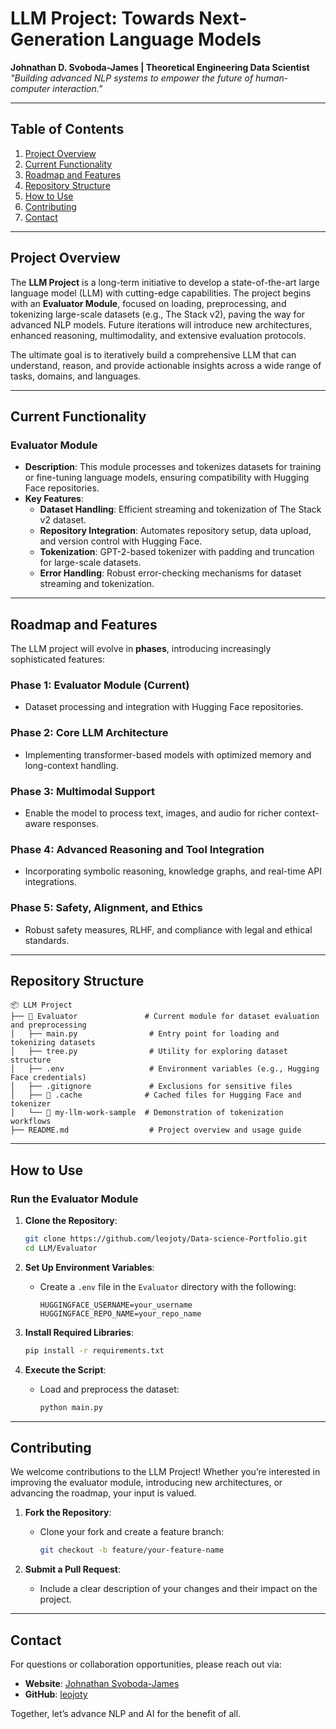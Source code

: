 # **LLM Project: Towards Next-Generation Language Models**

**Johnathan D. Svoboda-James | Theoretical Engineering Data Scientist**  
*"Building advanced NLP systems to empower the future of human-computer interaction."*

---

## **Table of Contents**

1. [Project Overview](#project-overview)  
2. [Current Functionality](#current-functionality)  
3. [Roadmap and Features](#roadmap-and-features)  
4. [Repository Structure](#repository-structure)  
5. [How to Use](#how-to-use)  
6. [Contributing](#contributing)  
7. [Contact](#contact)  

---

## **Project Overview**

The **LLM Project** is a long-term initiative to develop a state-of-the-art large language model (LLM) with cutting-edge capabilities. The project begins with an **Evaluator Module**, focused on loading, preprocessing, and tokenizing large-scale datasets (e.g., The Stack v2), paving the way for advanced NLP models. Future iterations will introduce new architectures, enhanced reasoning, multimodality, and extensive evaluation protocols.

The ultimate goal is to iteratively build a comprehensive LLM that can understand, reason, and provide actionable insights across a wide range of tasks, domains, and languages.

---

## **Current Functionality**

### **Evaluator Module**
- **Description**: This module processes and tokenizes datasets for training or fine-tuning language models, ensuring compatibility with Hugging Face repositories.
- **Key Features**:
  - **Dataset Handling**: Efficient streaming and tokenization of The Stack v2 dataset.
  - **Repository Integration**: Automates repository setup, data upload, and version control with Hugging Face.
  - **Tokenization**: GPT-2-based tokenizer with padding and truncation for large-scale datasets.
  - **Error Handling**: Robust error-checking mechanisms for dataset streaming and tokenization.

---

## **Roadmap and Features**

The LLM project will evolve in **phases**, introducing increasingly sophisticated features:

### **Phase 1: Evaluator Module (Current)**
- Dataset processing and integration with Hugging Face repositories.

### **Phase 2: Core LLM Architecture**
- Implementing transformer-based models with optimized memory and long-context handling.

### **Phase 3: Multimodal Support**
- Enable the model to process text, images, and audio for richer context-aware responses.

### **Phase 4: Advanced Reasoning and Tool Integration**
- Incorporating symbolic reasoning, knowledge graphs, and real-time API integrations.

### **Phase 5: Safety, Alignment, and Ethics**
- Robust safety measures, RLHF, and compliance with legal and ethical standards.

---

## **Repository Structure**

```plaintext
📦 LLM Project
├── 📂 Evaluator               # Current module for dataset evaluation and preprocessing
│   ├── main.py                # Entry point for loading and tokenizing datasets
│   ├── tree.py                # Utility for exploring dataset structure
│   ├── .env                   # Environment variables (e.g., Hugging Face credentials)
│   ├── .gitignore             # Exclusions for sensitive files
│   ├── 📂 .cache              # Cached files for Hugging Face and tokenizer
│   └── 📂 my-llm-work-sample  # Demonstration of tokenization workflows
├── README.md                  # Project overview and usage guide
```

---

## **How to Use**

### **Run the Evaluator Module**
1. **Clone the Repository**:
   ```bash
   git clone https://github.com/leojoty/Data-science-Portfolio.git
   cd LLM/Evaluator
   ```

2. **Set Up Environment Variables**:
   - Create a `.env` file in the `Evaluator` directory with the following:
     ```plaintext
     HUGGINGFACE_USERNAME=your_username
     HUGGINGFACE_REPO_NAME=your_repo_name
     ```

3. **Install Required Libraries**:
   ```bash
   pip install -r requirements.txt
   ```

4. **Execute the Script**:
   - Load and preprocess the dataset:
     ```bash
     python main.py
     ```

---

## **Contributing**

We welcome contributions to the LLM Project! Whether you’re interested in improving the evaluator module, introducing new architectures, or advancing the roadmap, your input is valued.

1. **Fork the Repository**:
   - Clone your fork and create a feature branch:
     ```bash
     git checkout -b feature/your-feature-name
     ```

2. **Submit a Pull Request**:
   - Include a clear description of your changes and their impact on the project.

---

## **Contact**

For questions or collaboration opportunities, please reach out via:

- **Website**: [Johnathan Svoboda-James](https://www.johnangie.org)  
- **GitHub**: [leojoty](https://github.com/leojoty)  

Together, let’s advance NLP and AI for the benefit of all.

